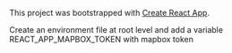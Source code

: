 This project was bootstrapped with [Create React App](https://github.com/facebook/create-react-app).

Create an environment file at root level and add a variable REACT_APP_MAPBOX_TOKEN with mapbox token